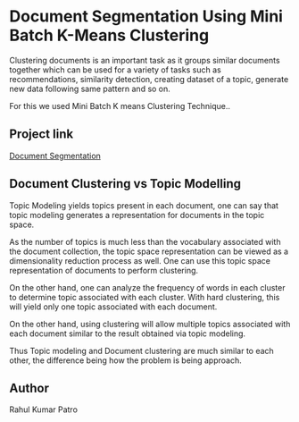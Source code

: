 # Document Segmentation Using Mini Batch K-Means Clustering

Clustering documents is an important task as it groups similar documents together which can be used for a variety of tasks such as recommendations, similarity detection, creating dataset of a topic, generate new data following same pattern and so on. 

For this we used Mini Batch K means Clustering Technique..

## Project link

[Document Segmentation](https://nbviewer.jupyter.org/github/Rahul1582/Clustering_Projects/blob/master/Document%20Segmentation/Document%20Segmentation.ipynb)

## Document Clustering vs Topic Modelling

Topic Modeling yields topics present in each document, one can say that topic modeling generates a representation for documents in the topic space. 

As the number of topics is much less than the vocabulary associated with the document collection, the topic space representation can be viewed as a dimensionality reduction process as well. One can use this topic space representation of documents to perform clustering. 

On the other hand, one can analyze the frequency of words in each cluster to determine topic associated with each cluster. With hard clustering, this will yield only one topic associated with each document. 

On the other hand, using clustering will allow multiple topics associated with each document similar to the result obtained via topic modeling. 

Thus Topic modeling and Document clustering are much similar to each other, the difference being how the problem is being approach.


## Author

Rahul Kumar Patro
